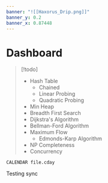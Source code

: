 ```yaml
---
banner: "![[Haxorus_Drip.png]]"
banner_y: 0.2
banner_x: 0.87448
---
```

# Dashboard

> [!todo]
>  - Hash Table
> 	 - Chained
> 	 - Linear Probing
> 	 - Quadratic Probing
> - Min Heap
> - Breadth First Search
> - Dijkstra's Algorithm
> - Bellman-Ford Algorithm
> - Maximum Flow
> 	- Edmonds-Karp Algorithm
> - NP Completeness
> - Concurrency

```dataview
CALENDAR file.cday
```

Testing sync
